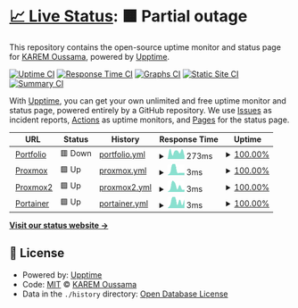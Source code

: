 # [📈 Live Status](https://speedrapide10.github.io/upptime): <!--live status--> **🟧 Partial outage**

This repository contains the open-source uptime monitor and status page for [KAREM Oussama](https://speedrapide10.github.io/), powered by [Upptime](https://github.com/upptime/upptime).

[![Uptime CI](https://github.com/speedrapide10/upptime/workflows/Uptime%20CI/badge.svg)](https://github.com/speedrapide10/upptime/actions?query=workflow%3A%22Uptime+CI%22)
[![Response Time CI](https://github.com/speedrapide10/upptime/workflows/Response%20Time%20CI/badge.svg)](https://github.com/speedrapide10/upptime/actions?query=workflow%3A%22Response+Time+CI%22)
[![Graphs CI](https://github.com/speedrapide10/upptime/workflows/Graphs%20CI/badge.svg)](https://github.com/speedrapide10/upptime/actions?query=workflow%3A%22Graphs+CI%22)
[![Static Site CI](https://github.com/speedrapide10/upptime/workflows/Static%20Site%20CI/badge.svg)](https://github.com/speedrapide10/upptime/actions?query=workflow%3A%22Static+Site+CI%22)
[![Summary CI](https://github.com/speedrapide10/upptime/workflows/Summary%20CI/badge.svg)](https://github.com/speedrapide10/upptime/actions?query=workflow%3A%22Summary+CI%22)

With [Upptime](https://upptime.js.org), you can get your own unlimited and free uptime monitor and status page, powered entirely by a GitHub repository. We use [Issues](https://github.com/speedrapide10/upptime/issues) as incident reports, [Actions](https://github.com/speedrapide10/upptime/actions) as uptime monitors, and [Pages](https://speedrapide10.github.io/upptime) for the status page.

<!--start: status pages-->
<!-- This summary is generated by Upptime (https://github.com/upptime/upptime) -->
<!-- Do not edit this manually, your changes will be overwritten -->
<!-- prettier-ignore -->
| URL | Status | History | Response Time | Uptime |
| --- | ------ | ------- | ------------- | ------ |
| <img alt="" src="https://icons.duckduckgo.com/ip3/speedrapide10.github.io.ico" height="13"> [Portfolio](https://speedrapide10.github.io/) | 🟥 Down | [portfolio.yml](https://github.com/speedrapide10/upptime/commits/HEAD/history/portfolio.yml) | <details><summary><img alt="Response time graph" src="./graphs/portfolio/response-time-week.png" height="20"> 273ms</summary><br><a href="https://speedrapide10.github.io/upptime/history/portfolio"><img alt="Response time 113" src="https://img.shields.io/endpoint?url=https%3A%2F%2Fraw.githubusercontent.com%2Fspeedrapide10%2Fupptime%2FHEAD%2Fapi%2Fportfolio%2Fresponse-time.json"></a><br><a href="https://speedrapide10.github.io/upptime/history/portfolio"><img alt="24-hour response time 393" src="https://img.shields.io/endpoint?url=https%3A%2F%2Fraw.githubusercontent.com%2Fspeedrapide10%2Fupptime%2FHEAD%2Fapi%2Fportfolio%2Fresponse-time-day.json"></a><br><a href="https://speedrapide10.github.io/upptime/history/portfolio"><img alt="7-day response time 273" src="https://img.shields.io/endpoint?url=https%3A%2F%2Fraw.githubusercontent.com%2Fspeedrapide10%2Fupptime%2FHEAD%2Fapi%2Fportfolio%2Fresponse-time-week.json"></a><br><a href="https://speedrapide10.github.io/upptime/history/portfolio"><img alt="30-day response time 169" src="https://img.shields.io/endpoint?url=https%3A%2F%2Fraw.githubusercontent.com%2Fspeedrapide10%2Fupptime%2FHEAD%2Fapi%2Fportfolio%2Fresponse-time-month.json"></a><br><a href="https://speedrapide10.github.io/upptime/history/portfolio"><img alt="1-year response time 113" src="https://img.shields.io/endpoint?url=https%3A%2F%2Fraw.githubusercontent.com%2Fspeedrapide10%2Fupptime%2FHEAD%2Fapi%2Fportfolio%2Fresponse-time-year.json"></a></details> | <details><summary><a href="https://speedrapide10.github.io/upptime/history/portfolio">100.00%</a></summary><a href="https://speedrapide10.github.io/upptime/history/portfolio"><img alt="All-time uptime 99.97%" src="https://img.shields.io/endpoint?url=https%3A%2F%2Fraw.githubusercontent.com%2Fspeedrapide10%2Fupptime%2FHEAD%2Fapi%2Fportfolio%2Fuptime.json"></a><br><a href="https://speedrapide10.github.io/upptime/history/portfolio"><img alt="24-hour uptime 100.00%" src="https://img.shields.io/endpoint?url=https%3A%2F%2Fraw.githubusercontent.com%2Fspeedrapide10%2Fupptime%2FHEAD%2Fapi%2Fportfolio%2Fuptime-day.json"></a><br><a href="https://speedrapide10.github.io/upptime/history/portfolio"><img alt="7-day uptime 100.00%" src="https://img.shields.io/endpoint?url=https%3A%2F%2Fraw.githubusercontent.com%2Fspeedrapide10%2Fupptime%2FHEAD%2Fapi%2Fportfolio%2Fuptime-week.json"></a><br><a href="https://speedrapide10.github.io/upptime/history/portfolio"><img alt="30-day uptime 99.70%" src="https://img.shields.io/endpoint?url=https%3A%2F%2Fraw.githubusercontent.com%2Fspeedrapide10%2Fupptime%2FHEAD%2Fapi%2Fportfolio%2Fuptime-month.json"></a><br><a href="https://speedrapide10.github.io/upptime/history/portfolio"><img alt="1-year uptime 99.97%" src="https://img.shields.io/endpoint?url=https%3A%2F%2Fraw.githubusercontent.com%2Fspeedrapide10%2Fupptime%2FHEAD%2Fapi%2Fportfolio%2Fuptime-year.json"></a></details>
| <img alt="" src="https://user-images.githubusercontent.com/85310475/210180913-e4f38969-09fc-40a1-89e1-b1057b83fe83.png" height="13"> [Proxmox](pve.speednight.win) | 🟩 Up | [proxmox.yml](https://github.com/speedrapide10/upptime/commits/HEAD/history/proxmox.yml) | <details><summary><img alt="Response time graph" src="./graphs/proxmox/response-time-week.png" height="20"> 3ms</summary><br><a href="https://speedrapide10.github.io/upptime/history/proxmox"><img alt="Response time 37" src="https://img.shields.io/endpoint?url=https%3A%2F%2Fraw.githubusercontent.com%2Fspeedrapide10%2Fupptime%2FHEAD%2Fapi%2Fproxmox%2Fresponse-time.json"></a><br><a href="https://speedrapide10.github.io/upptime/history/proxmox"><img alt="24-hour response time 2" src="https://img.shields.io/endpoint?url=https%3A%2F%2Fraw.githubusercontent.com%2Fspeedrapide10%2Fupptime%2FHEAD%2Fapi%2Fproxmox%2Fresponse-time-day.json"></a><br><a href="https://speedrapide10.github.io/upptime/history/proxmox"><img alt="7-day response time 3" src="https://img.shields.io/endpoint?url=https%3A%2F%2Fraw.githubusercontent.com%2Fspeedrapide10%2Fupptime%2FHEAD%2Fapi%2Fproxmox%2Fresponse-time-week.json"></a><br><a href="https://speedrapide10.github.io/upptime/history/proxmox"><img alt="30-day response time 4" src="https://img.shields.io/endpoint?url=https%3A%2F%2Fraw.githubusercontent.com%2Fspeedrapide10%2Fupptime%2FHEAD%2Fapi%2Fproxmox%2Fresponse-time-month.json"></a><br><a href="https://speedrapide10.github.io/upptime/history/proxmox"><img alt="1-year response time 36" src="https://img.shields.io/endpoint?url=https%3A%2F%2Fraw.githubusercontent.com%2Fspeedrapide10%2Fupptime%2FHEAD%2Fapi%2Fproxmox%2Fresponse-time-year.json"></a></details> | <details><summary><a href="https://speedrapide10.github.io/upptime/history/proxmox">100.00%</a></summary><a href="https://speedrapide10.github.io/upptime/history/proxmox"><img alt="All-time uptime 99.84%" src="https://img.shields.io/endpoint?url=https%3A%2F%2Fraw.githubusercontent.com%2Fspeedrapide10%2Fupptime%2FHEAD%2Fapi%2Fproxmox%2Fuptime.json"></a><br><a href="https://speedrapide10.github.io/upptime/history/proxmox"><img alt="24-hour uptime 100.00%" src="https://img.shields.io/endpoint?url=https%3A%2F%2Fraw.githubusercontent.com%2Fspeedrapide10%2Fupptime%2FHEAD%2Fapi%2Fproxmox%2Fuptime-day.json"></a><br><a href="https://speedrapide10.github.io/upptime/history/proxmox"><img alt="7-day uptime 100.00%" src="https://img.shields.io/endpoint?url=https%3A%2F%2Fraw.githubusercontent.com%2Fspeedrapide10%2Fupptime%2FHEAD%2Fapi%2Fproxmox%2Fuptime-week.json"></a><br><a href="https://speedrapide10.github.io/upptime/history/proxmox"><img alt="30-day uptime 100.00%" src="https://img.shields.io/endpoint?url=https%3A%2F%2Fraw.githubusercontent.com%2Fspeedrapide10%2Fupptime%2FHEAD%2Fapi%2Fproxmox%2Fuptime-month.json"></a><br><a href="https://speedrapide10.github.io/upptime/history/proxmox"><img alt="1-year uptime 99.83%" src="https://img.shields.io/endpoint?url=https%3A%2F%2Fraw.githubusercontent.com%2Fspeedrapide10%2Fupptime%2FHEAD%2Fapi%2Fproxmox%2Fuptime-year.json"></a></details>
| <img alt="" src="https://user-images.githubusercontent.com/85310475/210180913-e4f38969-09fc-40a1-89e1-b1057b83fe83.png" height="13"> [Proxmox2](pve2.speednight.win) | 🟩 Up | [proxmox2.yml](https://github.com/speedrapide10/upptime/commits/HEAD/history/proxmox2.yml) | <details><summary><img alt="Response time graph" src="./graphs/proxmox2/response-time-week.png" height="20"> 3ms</summary><br><a href="https://speedrapide10.github.io/upptime/history/proxmox2"><img alt="Response time 31" src="https://img.shields.io/endpoint?url=https%3A%2F%2Fraw.githubusercontent.com%2Fspeedrapide10%2Fupptime%2FHEAD%2Fapi%2Fproxmox2%2Fresponse-time.json"></a><br><a href="https://speedrapide10.github.io/upptime/history/proxmox2"><img alt="24-hour response time 2" src="https://img.shields.io/endpoint?url=https%3A%2F%2Fraw.githubusercontent.com%2Fspeedrapide10%2Fupptime%2FHEAD%2Fapi%2Fproxmox2%2Fresponse-time-day.json"></a><br><a href="https://speedrapide10.github.io/upptime/history/proxmox2"><img alt="7-day response time 3" src="https://img.shields.io/endpoint?url=https%3A%2F%2Fraw.githubusercontent.com%2Fspeedrapide10%2Fupptime%2FHEAD%2Fapi%2Fproxmox2%2Fresponse-time-week.json"></a><br><a href="https://speedrapide10.github.io/upptime/history/proxmox2"><img alt="30-day response time 4" src="https://img.shields.io/endpoint?url=https%3A%2F%2Fraw.githubusercontent.com%2Fspeedrapide10%2Fupptime%2FHEAD%2Fapi%2Fproxmox2%2Fresponse-time-month.json"></a><br><a href="https://speedrapide10.github.io/upptime/history/proxmox2"><img alt="1-year response time 32" src="https://img.shields.io/endpoint?url=https%3A%2F%2Fraw.githubusercontent.com%2Fspeedrapide10%2Fupptime%2FHEAD%2Fapi%2Fproxmox2%2Fresponse-time-year.json"></a></details> | <details><summary><a href="https://speedrapide10.github.io/upptime/history/proxmox2">100.00%</a></summary><a href="https://speedrapide10.github.io/upptime/history/proxmox2"><img alt="All-time uptime 99.71%" src="https://img.shields.io/endpoint?url=https%3A%2F%2Fraw.githubusercontent.com%2Fspeedrapide10%2Fupptime%2FHEAD%2Fapi%2Fproxmox2%2Fuptime.json"></a><br><a href="https://speedrapide10.github.io/upptime/history/proxmox2"><img alt="24-hour uptime 100.00%" src="https://img.shields.io/endpoint?url=https%3A%2F%2Fraw.githubusercontent.com%2Fspeedrapide10%2Fupptime%2FHEAD%2Fapi%2Fproxmox2%2Fuptime-day.json"></a><br><a href="https://speedrapide10.github.io/upptime/history/proxmox2"><img alt="7-day uptime 100.00%" src="https://img.shields.io/endpoint?url=https%3A%2F%2Fraw.githubusercontent.com%2Fspeedrapide10%2Fupptime%2FHEAD%2Fapi%2Fproxmox2%2Fuptime-week.json"></a><br><a href="https://speedrapide10.github.io/upptime/history/proxmox2"><img alt="30-day uptime 100.00%" src="https://img.shields.io/endpoint?url=https%3A%2F%2Fraw.githubusercontent.com%2Fspeedrapide10%2Fupptime%2FHEAD%2Fapi%2Fproxmox2%2Fuptime-month.json"></a><br><a href="https://speedrapide10.github.io/upptime/history/proxmox2"><img alt="1-year uptime 99.71%" src="https://img.shields.io/endpoint?url=https%3A%2F%2Fraw.githubusercontent.com%2Fspeedrapide10%2Fupptime%2FHEAD%2Fapi%2Fproxmox2%2Fuptime-year.json"></a></details>
| <img alt="" src="https://user-images.githubusercontent.com/85310475/210180914-9b56836e-d27c-4779-a83e-64308b5ab4c8.png" height="13"> [Portainer](portainer.speednight.win) | 🟩 Up | [portainer.yml](https://github.com/speedrapide10/upptime/commits/HEAD/history/portainer.yml) | <details><summary><img alt="Response time graph" src="./graphs/portainer/response-time-week.png" height="20"> 3ms</summary><br><a href="https://speedrapide10.github.io/upptime/history/portainer"><img alt="Response time 34" src="https://img.shields.io/endpoint?url=https%3A%2F%2Fraw.githubusercontent.com%2Fspeedrapide10%2Fupptime%2FHEAD%2Fapi%2Fportainer%2Fresponse-time.json"></a><br><a href="https://speedrapide10.github.io/upptime/history/portainer"><img alt="24-hour response time 2" src="https://img.shields.io/endpoint?url=https%3A%2F%2Fraw.githubusercontent.com%2Fspeedrapide10%2Fupptime%2FHEAD%2Fapi%2Fportainer%2Fresponse-time-day.json"></a><br><a href="https://speedrapide10.github.io/upptime/history/portainer"><img alt="7-day response time 3" src="https://img.shields.io/endpoint?url=https%3A%2F%2Fraw.githubusercontent.com%2Fspeedrapide10%2Fupptime%2FHEAD%2Fapi%2Fportainer%2Fresponse-time-week.json"></a><br><a href="https://speedrapide10.github.io/upptime/history/portainer"><img alt="30-day response time 4" src="https://img.shields.io/endpoint?url=https%3A%2F%2Fraw.githubusercontent.com%2Fspeedrapide10%2Fupptime%2FHEAD%2Fapi%2Fportainer%2Fresponse-time-month.json"></a><br><a href="https://speedrapide10.github.io/upptime/history/portainer"><img alt="1-year response time 31" src="https://img.shields.io/endpoint?url=https%3A%2F%2Fraw.githubusercontent.com%2Fspeedrapide10%2Fupptime%2FHEAD%2Fapi%2Fportainer%2Fresponse-time-year.json"></a></details> | <details><summary><a href="https://speedrapide10.github.io/upptime/history/portainer">100.00%</a></summary><a href="https://speedrapide10.github.io/upptime/history/portainer"><img alt="All-time uptime 99.84%" src="https://img.shields.io/endpoint?url=https%3A%2F%2Fraw.githubusercontent.com%2Fspeedrapide10%2Fupptime%2FHEAD%2Fapi%2Fportainer%2Fuptime.json"></a><br><a href="https://speedrapide10.github.io/upptime/history/portainer"><img alt="24-hour uptime 100.00%" src="https://img.shields.io/endpoint?url=https%3A%2F%2Fraw.githubusercontent.com%2Fspeedrapide10%2Fupptime%2FHEAD%2Fapi%2Fportainer%2Fuptime-day.json"></a><br><a href="https://speedrapide10.github.io/upptime/history/portainer"><img alt="7-day uptime 100.00%" src="https://img.shields.io/endpoint?url=https%3A%2F%2Fraw.githubusercontent.com%2Fspeedrapide10%2Fupptime%2FHEAD%2Fapi%2Fportainer%2Fuptime-week.json"></a><br><a href="https://speedrapide10.github.io/upptime/history/portainer"><img alt="30-day uptime 100.00%" src="https://img.shields.io/endpoint?url=https%3A%2F%2Fraw.githubusercontent.com%2Fspeedrapide10%2Fupptime%2FHEAD%2Fapi%2Fportainer%2Fuptime-month.json"></a><br><a href="https://speedrapide10.github.io/upptime/history/portainer"><img alt="1-year uptime 99.83%" src="https://img.shields.io/endpoint?url=https%3A%2F%2Fraw.githubusercontent.com%2Fspeedrapide10%2Fupptime%2FHEAD%2Fapi%2Fportainer%2Fuptime-year.json"></a></details>

<!--end: status pages-->

[**Visit our status website →**](https://speedrapide10.github.io/upptime)

## 📄 License

- Powered by: [Upptime](https://github.com/upptime/upptime)
- Code: [MIT](./LICENSE) © [KAREM Oussama](https://speedrapide10.github.io/)
- Data in the `./history` directory: [Open Database License](https://opendatacommons.org/licenses/odbl/1-0/)

